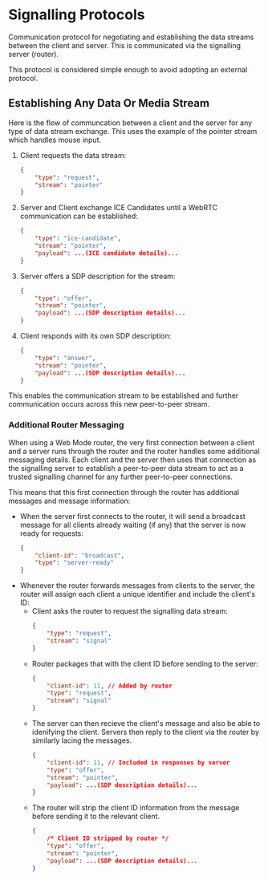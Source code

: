 
# Signalling Protocols

Communication protocol for negotiating and establishing the data streams between the client and server. This is communicated via the signalling server (router).

This protocol is considered simple enough to avoid adopting an external protocol.

## Establishing Any Data Or Media Stream

Here is the flow of communcation between a client and the server for any type of data stream exchange. This uses the example of the pointer stream which handles mouse input.

1. Client requests the data stream:
    ```json
    {
        "type": "request",
        "stream": "pointer"
    }
    ```
2. Server and Client exchange ICE Candidates until a WebRTC communication can be established:
    ```json
    {
        "type": "ice-candidate",
        "stream": "pointer",
        "payload": ...(ICE candidate details)...
    }
    ```
3. Server offers a SDP description for the stream:
    ```json
    {
        "type": "offer",
        "stream": "pointer",
        "payload": ...(SDP description details)...
    }
    ```
4. Client responds with its own SDP description:
    ```json
    {
        "type": "answer",
        "stream": "pointer",
        "payload": ...(SDP description details)...
    }
    ```

This enables the communication stream to be established and further communication occurs across this new peer-to-peer stream.

### Additional Router Messaging

When using a Web Mode router, the very first connection between a client and a server runs through the router and the router handles some additional messaging details. Each client and the server then uses that connection as the signalling server to establish a peer-to-peer data stream to act as a trusted signalling channel for any further peer-to-peer connections.

This means that this first connection through the router has additional messages and message information:

* When the server first connects to the router, it will send a broadcast message for all clients already waiting (if any) that the server is now ready for requests:
    ```json
    {
        "client-id": "broadcast",
        "type": "server-ready"
    }
    ```
* Whenever the router forwards messages from clients to the server, the router will assign each client a unique identifier and include the client's ID:
    * Client asks the router to request the signalling data stream:
        ```json
        {
            "type": "request",
            "stream": "signal"
        }
        ```
    * Router packages that with the client ID before sending to the server:
        ```json
        {
            "client-id": 11, // Added by router
            "type": "request",
            "stream": "signal"
        }
        ```
    * The server can then recieve the client's message and also be able to idenifying the client. Servers then reply to the client via the router by similarly lacing the messages.
        ```json
        {
            "client-id": 11, // Included in responses by server
            "type": "offer",
            "stream": "pointer",
            "payload": ...(SDP description details)...
        }
        ```
    * The router will strip the client ID information from the message before sending it to the relevant client.
        ```json
        {
            /* Client ID stripped by router */
            "type": "offer",
            "stream": "pointer",
            "payload": ...(SDP description details)...
        }
        ```
